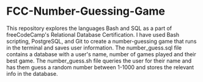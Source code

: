 # FCC-Number-Guessing-Game
This repository explores the languages Bash and SQL as a part of freeCodeCamp's Relational Database Certification. I have used Bash scripting, PostgreSQL, and Git to create a number-guessing game that runs in the terminal and saves user information. The number_guess.sql file contains a database with a user's name, number of games played and their best game. The number_guess.sh file queries the user for their name and has them guess a random number between 1-1000 and stores the relevant info in the database.
